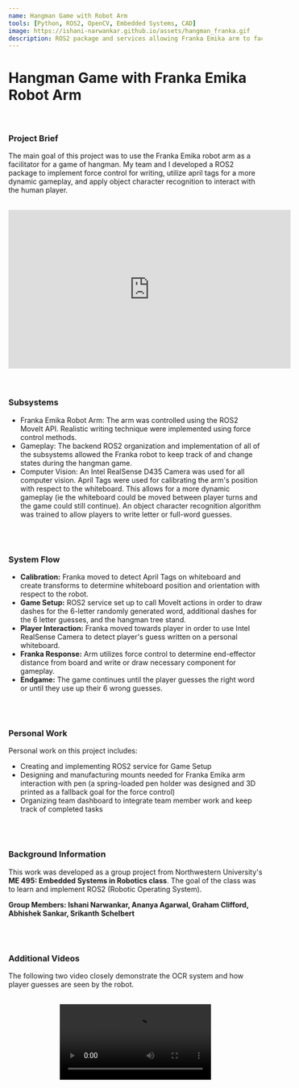 ```yaml
---
name: Hangman Game with Robot Arm
tools: [Python, ROS2, OpenCV, Embedded Systems, CAD]
image: https://ishani-narwankar.github.io/assets/hangman_franka.gif
description: ROS2 package and services allowing Franka Emika arm to facilitate a game of hangman with a human player.
---
```


# Hangman Game with Franka Emika Robot Arm
<br>

### **Project Brief**
The main goal of this project was to use the Franka Emika robot arm as a facilitator for a game of hangman. My team and I developed a ROS2 package to implement force control for writing, utilize april tags for a more dynamic gameplay, and apply object character recognition to interact with the human player. 
<br>
<br>
<center><iframe width="560" height="315" src="https://www.youtube.com/embed/tPG9MygONDw?si=8R5erDGjVC5_ZGkQ" title="YouTube video player" frameborder="0" allow="accelerometer; autoplay; clipboard-write; encrypted-media; gyroscope; picture-in-picture; web-share" allowfullscreen></iframe></center>

<br>
<br>

### **Subsystems**
- Franka Emika Robot Arm: The arm was controlled using the ROS2 MoveIt API. Realistic writing technique were implemented using force control methods. 
- Gameplay: The backend ROS2 organization and implementation of all of the subsystems allowed the Franka robot to keep track of and change states during the hangman game.
- Computer Vision: An Intel RealSense D435 Camera was used for all computer vision. April Tags were used for calibrating the arm's position with respect to the whiteboard. This allows for a more dynamic gameplay (ie the whiteboard could be moved between player turns and the game could still continue). An object character recognition algorithm was trained to allow players to write letter or full-word guesses.
<br>
<br>

### **System Flow**
- **Calibration:** Franka moved to detect April Tags on whiteboard and create transforms to determine whiteboard position and orientation with respect to the robot.
- **Game Setup:** ROS2 service set up to call MoveIt actions in order to draw dashes for the 6-letter randomly generated word, additional dashes for the 6 letter guesses, and the hangman tree stand.
- **Player Interaction:** Franka moved towards player in order to use Intel RealSense Camera to detect player's guess written on a personal whiteboard.
- **Franka Response:** Arm utilizes force control to determine end-effector distance from board and write or draw necessary component for gameplay.
- **Endgame:** The game continues until the player guesses the right word or until they use up their 6 wrong guesses.
<br>
<br>

### **Personal Work**
Personal work on this project includes:
- Creating and implementing ROS2 service for Game Setup
- Designing and manufacturing mounts needed for Franka Emika arm interaction with pen (a spring-loaded pen holder was designed and 3D printed as a fallback goal for the force control)
- Organizing team dashboard to integrate team member work and keep track of completed tasks
<br>
<br>

### **Background Information**
This work was developed as a group project from Northwestern University's **ME 495: Embedded Systems in Robotics class**. The goal of the class was to learn and implement ROS2 (Robotic Operating System).

**Group Members: Ishani Narwankar, Ananya Agarwal, Graham Clifford, Abhishek Sankar, Srikanth Schelbert**

<br>
<br>

### **Additional Videos**
The following two video closely demonstrate the OCR system and how player guesses are seen by the robot.
<br>
<br>

<center><video src="../assets/letter_detect.mp4" controls title="Title"></video></center>


